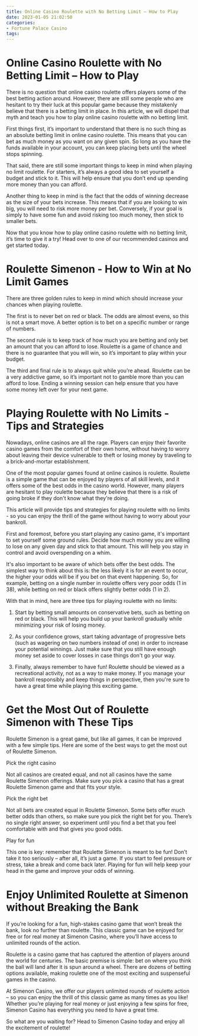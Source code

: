 ```yaml
---
title: Online Casino Roulette with No Betting Limit – How to Play
date: 2023-01-05 21:02:50
categories:
- Fortune Palace Casino
tags:
---
```



#  Online Casino Roulette with No Betting Limit – How to Play

There is no question that online casino roulette offers players some of the best betting action around. However, there are still some people who are hesitant to try their luck at this popular game because they mistakenly believe that there is a betting limit in place. In this article, we will dispel that myth and teach you how to play online casino roulette with no betting limit.

First things first, it’s important to understand that there is no such thing as an absolute betting limit in online casino roulette. This means that you can bet as much money as you want on any given spin. So long as you have the funds available in your account, you can keep placing bets until the wheel stops spinning.

That said, there are still some important things to keep in mind when playing no limit roulette. For starters, it’s always a good idea to set yourself a budget and stick to it. This will help ensure that you don’t end up spending more money than you can afford.

Another thing to keep in mind is the fact that the odds of winning decrease as the size of your bets increase. This means that if you are looking to win big, you will need to risk more money per bet. Conversely, if your goal is simply to have some fun and avoid risking too much money, then stick to smaller bets.

Now that you know how to play online casino roulette with no betting limit, it’s time to give it a try! Head over to one of our recommended casinos and get started today.

#  Roulette Simenon - How to Win at No Limit Games

There are three golden rules to keep in mind which should increase your chances when playing roulette.

The first is to never bet on red or black. The odds are almost evens, so this is not a smart move. A better option is to bet on a specific number or range of numbers.

The second rule is to keep track of how much you are betting and only bet an amount that you can afford to lose. Roulette is a game of chance and there is no guarantee that you will win, so it’s important to play within your budget.

The third and final rule is to always quit while you’re ahead. Roulette can be a very addictive game, so it’s important not to gamble more than you can afford to lose. Ending a winning session can help ensure that you have some money left over for your next game.

#  Playing Roulette with No Limits - Tips and Strategies

Nowadays, online casinos are all the rage. Players can enjoy their favorite casino games from the comfort of their own home, without having to worry about leaving their device vulnerable to theft or losing money by traveling to a brick-and-mortar establishment.

One of the most popular games found at online casinos is roulette. Roulette is a simple game that can be enjoyed by players of all skill levels, and it offers some of the best odds in the casino world. However, many players are hesitant to play roulette because they believe that there is a risk of going broke if they don't know what they're doing.

This article will provide tips and strategies for playing roulette with no limits - so you can enjoy the thrill of the game without having to worry about your bankroll.

First and foremost, before you start playing any casino game, it's important to set yourself some ground rules. Decide how much money you are willing to lose on any given day and stick to that amount. This will help you stay in control and avoid overspending on a whim.

It's also important to be aware of which bets offer the best odds. The simplest way to think about this is: the less likely it is for an event to occur, the higher your odds will be if you bet on that event happening. So, for example, betting on a single number in roulette offers very poor odds (1 in 38), while betting on red or black offers slightly better odds (1 in 2).

With that in mind, here are three tips for playing roulette with no limits:

1) Start by betting small amounts on conservative bets, such as betting on red or black. This will help you build up your bankroll gradually while minimizing your risk of losing money.

2) As your confidence grows, start taking advantage of progressive bets (such as wagering on two numbers instead of one) in order to increase your potential winnings. Just make sure that you still have enough money set aside to cover losses in case things don't go your way.

3) Finally, always remember to have fun! Roulette should be viewed as a recreational activity, not as a way to make money. If you manage your bankroll responsibly and keep things in perspective, then you're sure to have a great time while playing this exciting game.

#  Get the Most Out of Roulette Simenon with These Tips

Roulette Simenon is a great game, but like all games, it can be improved with a few simple tips. Here are some of the best ways to get the most out of Roulette Simenon.

Pick the right casino

Not all casinos are created equal, and not all casinos have the same Roulette Simenon offerings. Make sure you pick a casino that has a great Roulette Simenon game and that fits your style.

Pick the right bet

Not all bets are created equal in Roulette Simenon. Some bets offer much better odds than others, so make sure you pick the right bet for you. There’s no single right answer, so experiment until you find a bet that you feel comfortable with and that gives you good odds.

Play for fun

This one is key: remember that Roulette Simenon is meant to be fun! Don’t take it too seriously – after all, it’s just a game. If you start to feel pressure or stress, take a break and come back later. Playing for fun will help keep your head in the game and improve your odds of winning.

#  Enjoy Unlimited Roulette at Simenon without Breaking the Bank

If you’re looking for a fun, high-stakes casino game that won’t break the bank, look no further than roulette. This classic game can be enjoyed for free or for real money at Simenon Casino, where you’ll have access to unlimited rounds of the action.

Roulette is a casino game that has captured the attention of players around the world for centuries. The basic premise is simple: bet on where you think the ball will land after it is spun around a wheel. There are dozens of betting options available, making roulette one of the most exciting and suspenseful games in the casino.

At Simenon Casino, we offer our players unlimited rounds of roulette action – so you can enjoy the thrill of this classic game as many times as you like! Whether you’re playing for real money or just enjoying a few spins for free, Simenon Casino has everything you need to have a great time.

So what are you waiting for? Head to Simenon Casino today and enjoy all the excitement of roulette!